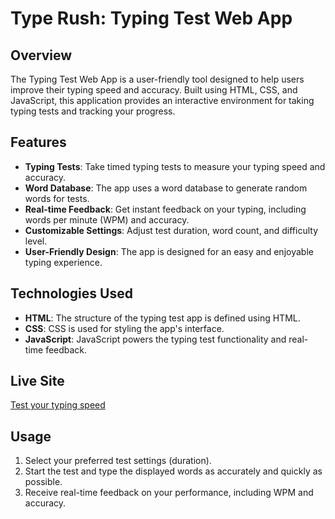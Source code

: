 # Type Rush: Typing Test Web App


## Overview

The Typing Test Web App is a user-friendly tool designed to help users improve their typing speed and accuracy. Built using HTML, CSS, and JavaScript, this application provides an interactive environment for taking typing tests and tracking your progress.

## Features

- **Typing Tests**: Take timed typing tests to measure your typing speed and accuracy.
- **Word Database**: The app uses a word database to generate random words for tests.
- **Real-time Feedback**: Get instant feedback on your typing, including words per minute (WPM) and accuracy.
- **Customizable Settings**: Adjust test duration, word count, and difficulty level.
- **User-Friendly Design**: The app is designed for an easy and enjoyable typing experience.

## Technologies Used

- **HTML**: The structure of the typing test app is defined using HTML.
- **CSS**: CSS is used for styling the app's interface.
- **JavaScript**: JavaScript powers the typing test functionality and real-time feedback.

## Live Site

[Test your typing speed](https://kishan-kr.github.io/Type-rush/)


## Usage

1. Select your preferred test settings (duration).
2. Start the test and type the displayed words as accurately and quickly as possible.
3. Receive real-time feedback on your performance, including WPM and accuracy.

